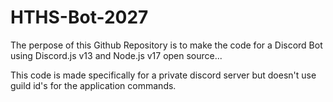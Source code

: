 # HTHS-Bot-2027


The perpose of this Github Repository is to make the code for a Discord Bot using Discord.js v13 and Node.js v17 open source...


This code is made specifically for a private discord server but doesn't use guild id's for the application commands.
